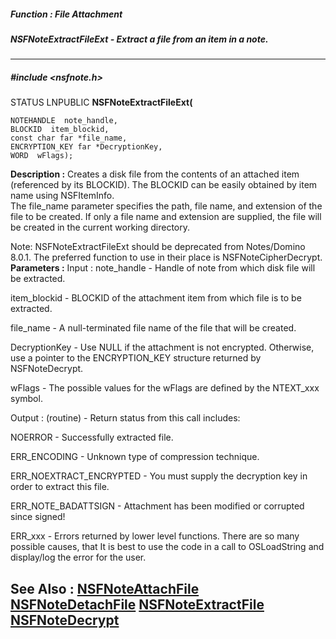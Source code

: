 ##### Function : File Attachment
##### NSFNoteExtractFileExt - Extract a file from an item in a note.
---
##### #include <nsfnote.h>
STATUS LNPUBLIC **NSFNoteExtractFileExt(**

	NOTEHANDLE  note_handle,
	BLOCKID  item_blockid,
	const char far *file_name,
	ENCRYPTION_KEY far *DecryptionKey,
	WORD  wFlags);
**Description :**
Creates a disk file from the contents of an attached item (referenced by its 
BLOCKID).  The BLOCKID can be easily obtained by item name using NSFItemInfo.  
The file_name parameter specifies the path, file name, and extension of the 
file to be created.  If only a file name and extension are supplied, the file 
will be created in the current working directory.

   Note: NSFNoteExtractFileExt should be deprecated from Notes/Domino 8.0.1. 
The preferred function to use in their place is NSFNoteCipherDecrypt.
**Parameters :**
Input :
note_handle  -  Handle of note from which disk file will be extracted.

item_blockid  -  BLOCKID of the attachment item from which file is to be extracted.

file_name  -  A null-terminated file name of the file that will be created.

DecryptionKey  -  Use NULL if the attachment is not encrypted.  Otherwise, use a pointer to the ENCRYPTION_KEY structure returned by NSFNoteDecrypt.

wFlags  -  The possible values for the wFlags are defined by the NTEXT_xxx symbol.

Output :
(routine)  -  Return status from this call includes:

NOERROR - Successfully extracted file.

ERR_ENCODING - Unknown type of compression technique.

ERR_NOEXTRACT_ENCRYPTED - You must supply the decryption key in order to extract this file.

ERR_NOTE_BADATTSIGN - Attachment has been modified or corrupted since signed!

ERR_xxx - Errors returned by lower level functions.  There are so many possible causes, that It is best to use the code in a call to OSLoadString and display/log the error for the user.


**See Also :**
[NSFNoteAttachFile](D:/md_files/NSFNoteAttachFile.md)
[NSFNoteDetachFile](D:/md_files/NSFNoteDetachFile.md)
[NSFNoteExtractFile](D:/md_files/NSFNoteExtractFile.md)
[NSFNoteDecrypt](D:/md_files/NSFNoteDecrypt.md)
---
